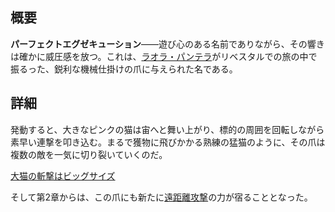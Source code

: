 <!-- title: パーフェクトエグゼキューション -->

<!-- quote: ラオーーッ！ -->

<!-- chapters: -1 -->

<!-- images: (ラオラが初めてパーフェクトエグゼキューションを振るう姿), (インベントリに映るパーフェクトエグゼキューション), (パーフェクトエグゼキューションの能力が発動した瞬間) -->

<!-- model: true -->

## 概要

**パーフェクトエグゼキューション**――遊び心のある名前でありながら、その響きは確かに威圧感を放つ。これは、[ラオラ・パンテラ](#entry:raora-entry)がリベスタルでの旅の中で振るった、鋭利な機械仕掛けの爪に与えられた名である。

## 詳細

発動すると、大きなピンクの猫は宙へと舞い上がり、標的の周囲を回転しながら素早い連撃を叩き込む。まるで獲物に飛びかかる熟練の猛猫のように、その爪は複数の敵を一気に切り裂いていくのだ。

[大猫の斬撃はビッグサイズ](#embed:https://www.youtube.com/live/8ybUOw9NhMc?si=8Pej7LP6Am3NbGSa&t=6746)

そして第2章からは、この爪にも新たに[遠距離攻撃](#entry:revelations-entry)の力が宿ることとなった。

